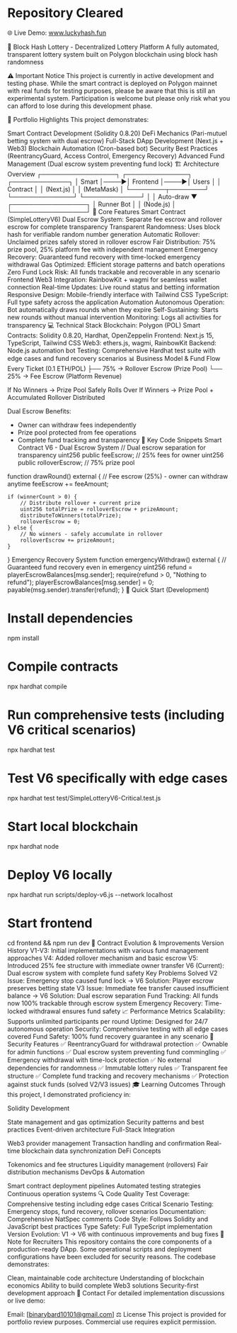 # Repository Cleared
🌐 Live Demo: www.luckyhash.fun

🎰 Block Hash Lottery - Decentralized Lottery Platform
A fully automated, transparent lottery system built on Polygon blockchain using block hash randomness

⚠️ Important Notice
This project is currently in active development and testing phase. While the smart contract is deployed on Polygon mainnet with real funds for testing purposes, please be aware that this is still an experimental system. Participation is welcome but please only risk what you can afford to lose during this development phase.

🌟 Portfolio Highlights
This project demonstrates:

Smart Contract Development (Solidity 0.8.20)
DeFi Mechanics (Pari-mutuel betting system with dual escrow)
Full-Stack DApp Development (Next.js + Web3)
Blockchain Automation (Cron-based bot)
Security Best Practices (ReentrancyGuard, Access Control, Emergency Recovery)
Advanced Fund Management (Dual escrow system preventing fund lock)
🏗️ Architecture Overview
┌─────────────────┐     ┌──────────────┐     ┌─────────────┐
│   Smart         │────▶│   Frontend   │────▶│   Users     │
│   Contract      │     │   (Next.js)  │     │  (MetaMask) │
└────────┬────────┘     └──────────────┘     └─────────────┘
         │
         │ Auto-draw
         ▼
┌─────────────────┐
│   Runner Bot    │
│   (Node.js)     │
└─────────────────┘
🎯 Core Features
Smart Contract (SimpleLotteryV6)
Dual Escrow System: Separate fee escrow and rollover escrow for complete transparency
Transparent Randomness: Uses block hash for verifiable random number generation
Automatic Rollover: Unclaimed prizes safely stored in rollover escrow
Fair Distribution: 75% prize pool, 25% platform fee with independent management
Emergency Recovery: Guaranteed fund recovery with time-locked emergency withdrawal
Gas Optimized: Efficient storage patterns and batch operations
Zero Fund Lock Risk: All funds trackable and recoverable in any scenario
Frontend
Web3 Integration: RainbowKit + wagmi for seamless wallet connection
Real-time Updates: Live round status and betting information
Responsive Design: Mobile-friendly interface with Tailwind CSS
TypeScript: Full type safety across the application
Automation
Autonomous Operation: Bot automatically draws rounds when they expire
Self-Sustaining: Starts new rounds without manual intervention
Monitoring: Logs all activities for transparency
💻 Technical Stack
Blockchain: Polygon (POL)
Smart Contracts: Solidity 0.8.20, Hardhat, OpenZeppelin
Frontend: Next.js 15, TypeScript, Tailwind CSS
Web3: ethers.js, wagmi, RainbowKit
Backend: Node.js automation bot
Testing: Comprehensive Hardhat test suite with edge cases and fund recovery scenarios
📊 Business Model & Fund Flow
Every Ticket (0.1 ETH/POL)
├── 75% → Rollover Escrow (Prize Pool)
└── 25% → Fee Escrow (Platform Revenue)

If No Winners → Prize Pool Safely Rolls Over
If Winners → Prize Pool + Accumulated Rollover Distributed

Dual Escrow Benefits:
- Owner can withdraw fees independently
- Prize pool protected from fee operations
- Complete fund tracking and transparency
🔧 Key Code Snippets
Smart Contract V6 - Dual Escrow System
// Dual escrow separation for transparency
uint256 public feeEscrow;        // 25% fees for owner
uint256 public rolloverEscrow;   // 75% prize pool

function drawRound() external {
    // Fee escrow (25%) - owner can withdraw anytime
    feeEscrow += feeAmount;
    
    if (winnerCount > 0) {
        // Distribute rollover + current prize
        uint256 totalPrize = rolloverEscrow + prizeAmount;
        distributeToWinners(totalPrize);
        rolloverEscrow = 0;
    } else {
        // No winners - safely accumulate in rollover
        rolloverEscrow += prizeAmount;
    }
}
Emergency Recovery System
function emergencyWithdraw() external {
    // Guaranteed fund recovery even in emergency
    uint256 refund = playerEscrowBalances[msg.sender];
    require(refund > 0, "Nothing to refund");
    playerEscrowBalances[msg.sender] = 0;
    payable(msg.sender).transfer(refund);
}
🚀 Quick Start (Development)
# Install dependencies
npm install

# Compile contracts
npx hardhat compile

# Run comprehensive tests (including V6 critical scenarios)
npx hardhat test

# Test V6 specifically with edge cases
npx hardhat test test/SimpleLotteryV6-Critical.test.js

# Start local blockchain
npx hardhat node

# Deploy V6 locally
npx hardhat run scripts/deploy-v6.js --network localhost

# Start frontend
cd frontend && npm run dev
🔄 Contract Evolution & Improvements
Version History
V1-V3: Initial implementations with various fund management approaches
V4: Added rollover mechanism and basic escrow
V5: Introduced 25% fee structure with immediate owner transfer
V6 (Current): Dual escrow system with complete fund safety
Key Problems Solved
V2 Issue: Emergency stop caused fund lock → V6 Solution: Player escrow preserves betting state
V3 Issue: Immediate fee transfer caused insufficient balance → V6 Solution: Dual escrow separation
Fund Tracking: All funds now 100% trackable through escrow system
Emergency Recovery: Time-locked withdrawal ensures fund safety
📈 Performance Metrics
Scalability: Supports unlimited participants per round
Uptime: Designed for 24/7 autonomous operation
Security: Comprehensive testing with all edge cases covered
Fund Safety: 100% fund recovery guarantee in any scenario
🔐 Security Features
✅ ReentrancyGuard for withdrawal protection
✅ Ownable for admin functions
✅ Dual escrow system preventing fund commingling
✅ Emergency withdrawal with time-lock protection
✅ No external dependencies for randomness
✅ Immutable lottery rules
✅ Transparent fee structure
✅ Complete fund tracking and recovery mechanisms
✅ Protection against stuck funds (solved V2/V3 issues)
🎓 Learning Outcomes
Through this project, I demonstrated proficiency in:

Solidity Development

State management and gas optimization
Security patterns and best practices
Event-driven architecture
Full-Stack Integration

Web3 provider management
Transaction handling and confirmation
Real-time blockchain data synchronization
DeFi Concepts

Tokenomics and fee structures
Liquidity management (rollovers)
Fair distribution mechanisms
DevOps & Automation

Smart contract deployment pipelines
Automated testing strategies
Continuous operation systems
🔍 Code Quality
Test Coverage: Comprehensive testing including edge cases
Critical Scenario Testing: Emergency stops, fund recovery, rollover scenarios
Documentation: Comprehensive NatSpec comments
Code Style: Follows Solidity and JavaScript best practices
Type Safety: Full TypeScript implementation
Version Evolution: V1 → V6 with continuous improvements and bug fixes
📝 Note for Recruiters
This repository contains the core components of a production-ready DApp. Some operational scripts and deployment configurations have been excluded for security reasons. The codebase demonstrates:

Clean, maintainable code architecture
Understanding of blockchain economics
Ability to build complete Web3 solutions
Security-first development approach
🤝 Contact
For detailed implementation discussions or live demo:

Email: [binarybard10101@gmail.com]
⚖️ License
This project is provided for portfolio review purposes. Commercial use requires explicit permission.